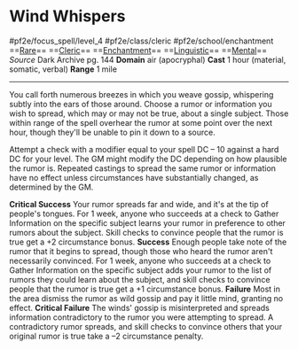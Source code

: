 # Wind Whispers
#pf2e/focus_spell/level_4 #pf2e/class/cleric #pf2e/school/enchantment 
==[Rare](Rare.md)== ==[Cleric](Cleric.md)== ==[Enchantment](Enchantment.md)== ==[Linguistic](Linguistic.md)== ==[Mental](Mental.md)==
*Source* Dark Archive pg. 144
**Domain** air (apocryphal)
**Cast** 1 hour (material, somatic, verbal)
**Range** 1 mile

---
You call forth numerous breezes in which you weave gossip, whispering subtly into the ears of those around. Choose a rumor or information you wish to spread, which may or may not be true, about a single subject. Those within range of the spell overhear the rumor at some point over the next hour, though they'll be unable to pin it down to a source.

Attempt a check with a modifier equal to your spell DC – 10 against a hard DC for your level. The GM might modify the DC depending on how plausible the rumor is. Repeated castings to spread the same rumor or information have no effect unless circumstances have substantially changed, as determined by the GM.

**Critical Success** Your rumor spreads far and wide, and it's at the tip of people's tongues. For 1 week, anyone who succeeds at a check to Gather Information on the specific subject learns your rumor in preference to other rumors about the subject. Skill checks to convince people that the rumor is true get a +2 circumstance bonus.
**Success** Enough people take note of the rumor that it begins to spread, though those who heard the rumor aren't necessarily convinced. For 1 week, anyone who succeeds at a check to Gather Information on the specific subject adds your rumor to the list of rumors they could learn about the subject, and skill checks to convince people that the rumor is true get a +1 circumstance bonus.
**Failure** Most in the area dismiss the rumor as wild gossip and pay it little mind, granting no effect.
**Critical Failure** The winds' gossip is misinterpreted and spreads information contradictory to the rumor you were attempting to spread. A contradictory rumor spreads, and skill checks to convince others that your original rumor is true take a –2 circumstance penalty.